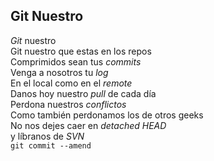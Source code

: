 ## Git Nuestro

*Git* nuestro <br>
Git nuestro que estas en los repos <br>
Comprimidos sean tus *commits* <br>
Venga a nosotros tu *log* <br>
En el local como en el *remote* <br>
Danos hoy nuestro *pull* de cada día <br>
Perdona nuestros *conflictos* <br>
Como también perdonamos los de otros geeks <br>
No nos dejes caer en *detached HEAD* <br>
y líbranos de *SVN* <br>
`git commit --amend` <br>
